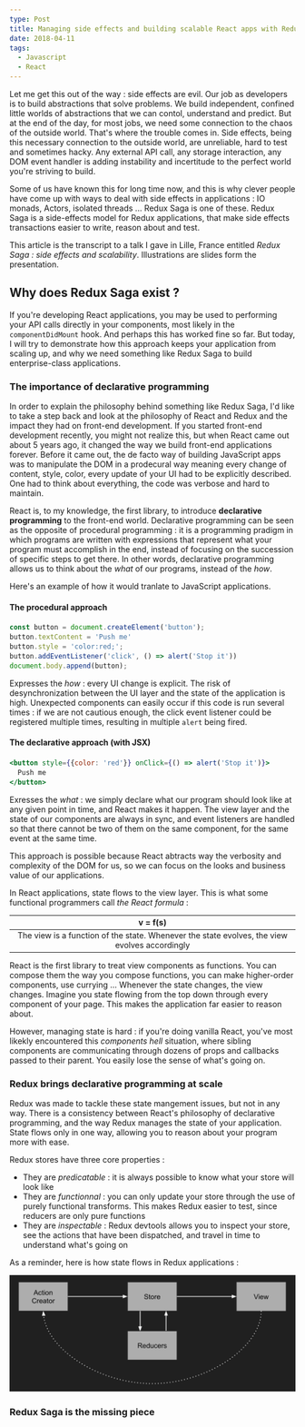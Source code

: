 ```yaml
---
type: Post
title: Managing side effects and building scalable React apps with Redux Saga
date: 2018-04-11
tags:
  - Javascript
  - React
---
```


Let me get this out of the way : side effects are evil. Our job as developers is to build abstractions that solve
problems. We build independent, confined little worlds of abstractions that we can contol, understand and predict.
But at the end of the day, for most jobs, we need some connection to the chaos of the outside world. That's where
the trouble comes in. Side effects, being this necessary connection to the outside world, are unreliable,
hard to test and sometimes hacky. Any external API call, any storage interaction, any DOM event handler is adding
instability and incertitude to the perfect world you're striving to build.

Some of us have known this for long time now, and this is why clever people have come up with ways to deal with side
effects in applications : IO monads, Actors, isolated threads ... Redux Saga is one of these. Redux Saga is a side-effects
model for Redux applications, that make side effects transactions easier to write, reason about and test. 

This article is the transcript to a talk I gave in Lille, France entitled _Redux Saga : side effects and scalability_.
Illustrations are slides form the presentation.

## Why does Redux Saga exist ?

If you're developing React applications, you may be used to performing your API calls directly in your components,
most likely in the `componentDidMount` hook. And perhaps this has worked fine so far. But today, I will try to demonstrate
how this approach keeps your application from scaling up, and why we need something like Redux Saga to build enterprise-class
applications.

### The importance of declarative programming

In order to explain the philosophy behind something like Redux Saga, I'd like to take a step back and look at the philosophy of
React and Redux and the impact they had on front-end development. If you started front-end development recently, you might not
realize this, but when React came out about 5 years ago, it changed the way we build front-end applications forever. Before it came
out, the de facto way of building JavaScript apps was to manipulate the DOM in a prodecural way meaning every change of content, style,
color, every update of your UI had to be explicitly described. One had to think about everything, the code was verbose and hard to maintain.

React is, to my knowledge, the first library, to introduce **declarative programming** to the front-end world. Declarative programming can be
seen as the opposite of procedural programming : it is a programming pradigm in which programs are written with expressions that represent what
your program must accomplish in the end, instead of focusing on the succession of specific steps to get there. In other words, declarative
programming allows us to think about the *what* of our programs, instead of the *how*. 

Here's an example of how it would tranlate to JavaScript applications. 

#### The procedural approach

```javascript
const button = document.createElement('button');
button.textContent = 'Push me'
button.style = 'color:red;';
button.addEventListener('click', () => alert('Stop it'))
document.body.append(button);
```

Expresses the *how* : every UI change is explicit. The risk of desynchronization between the UI layer and the state of the
application is high. Unexpected components can easily occur if this code is run several times : if we are not cautious enough, the click
event listener could be registered multiple times,  resulting in multiple `alert` being fired.

#### The declarative approach (with JSX)

```jsx
<button style={{color: 'red'}} onClick={() => alert('Stop it')}>
  Push me
</button>
```

Exresses the *what* : we simply declare what our program should look like at any given point in time, and React makes it happen. The view
layer and the state of our components are always in sync, and event listeners are handled so that there cannot be two of them on the same
component, for the same event at the same time. 

This approach is possible because React abtracts way the verbosity and complexity of the DOM for us, so we can focus on the looks and business
value of our applications.

In React applications, state flows to the view layer. This is what some functional programmers call *the React formula* :

| v = f(s)                                                                                      |
|:---------------------------------------------------------------------------------------------:|
| The view is a function of the state. Whenever the state evolves, the view evolves accordingly |

React is the first library to treat view components as functions. You can compose them the way you compose functions, 
you can make higher-order components, use currying ... Whenever the state changes, the view changes. Imagine you state
flowing from the top down through every component of your page. This makes the application far easier to reason about.

However, managing state is hard : if you're doing vanilla React, you've most likekly encountered this _components hell_ situation,
where sibling components are communicating through dozens of props and callbacks passed to their parent. You easily lose the sense
of what's going on.

### Redux brings declarative programming at scale

Redux was made to tackle these state mangement issues, but not in any way. There is a consistency between React's philosophy of
declarative programming, and the way Redux manages the state of your application. State flows only in one way, allowing you to
reason about your program more with ease.

Redux stores have three core properties : 
 - They are *predicatable* : it is always possible to know what your store will look like
 - They are *functionnal* : you can only update your store through the use of purely functional transforms. This makes
 Redux easier to test, since reducers are only pure functions
 - They are *inspectable* : Redux devtools allows you to inspect your store, see the actions that have been dispatched, and travel
 in time to understand what's going on
 
 As a reminder, here is how state flows in Redux applications :
 
![](../../assets/images/redux-saga-1.png)
 
### Redux Saga is the missing piece
